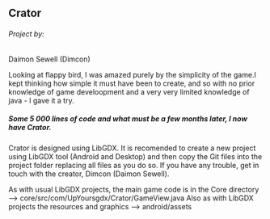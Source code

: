 ## Crator
###### Project by:   
Daimon Sewell (Dimcon)  

Looking at flappy bird, I was amazed purely by the simplicity of the game.I kept thinking how simple it must have been to create, and so with no prior knowledge of game develoopment and a very very limited knowledge of java - I gave it a try. 

#####   Some 5 000 lines of code and what must be a few months later, I now have Crator.

Crator is designed using LibGDX. It is recomended to create a new project using LibGDX tool (Android and Desktop)
  and then copy the Git files into the project folder replacing all files as you do so.
  If you have any trouble, get in touch with the creator, Dimcon (Daimon Sewell).
  
  As with usual LibGDX projects, the main game code is in the Core directory --> core/src/com/UpYoursgdx/Crator/GameView.java
  Also as with LibGDX projects the resources and graphics --> android/assets
